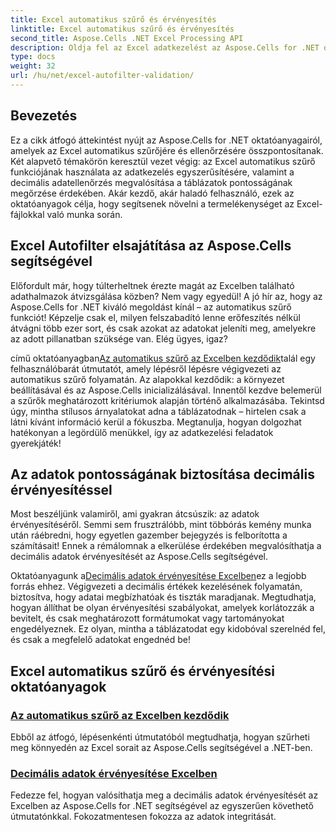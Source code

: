 ```yaml
---
title: Excel automatikus szűrő és érvényesítés
linktitle: Excel automatikus szűrő és érvényesítés
second_title: Aspose.Cells .NET Excel Processing API
description: Oldja fel az Excel adatkezelést az Aspose.Cells for .NET oktatóanyaggal. Ismerje meg az automatikus szűrést és a decimális érvényesítést a táblázatok javítása érdekében.
type: docs
weight: 32
url: /hu/net/excel-autofilter-validation/
---
```

## Bevezetés

Ez a cikk átfogó áttekintést nyújt az Aspose.Cells for .NET oktatóanyagairól, amelyek az Excel automatikus szűrőjére és ellenőrzésére összpontosítanak. Két alapvető témakörön keresztül vezet végig: az Excel automatikus szűrő funkciójának használata az adatkezelés egyszerűsítésére, valamint a decimális adatellenőrzés megvalósítása a táblázatok pontosságának megőrzése érdekében. Akár kezdő, akár haladó felhasználó, ezek az oktatóanyagok célja, hogy segítsenek növelni a termelékenységet az Excel-fájlokkal való munka során.

## Excel Autofilter elsajátítása az Aspose.Cells segítségével

Előfordult már, hogy túlterheltnek érezte magát az Excelben található adathalmazok átvizsgálása közben? Nem vagy egyedül! A jó hír az, hogy az Aspose.Cells for .NET kiváló megoldást kínál – az automatikus szűrő funkciót! Képzelje csak el, milyen felszabadító lenne erőfeszítés nélkül átvágni több ezer sort, és csak azokat az adatokat jeleníti meg, amelyekre az adott pillanatban szüksége van. Elég ügyes, igaz?

 című oktatóanyagban[Az automatikus szűrő az Excelben kezdődik](./autofilter-begins-with-in-excel/)talál egy felhasználóbarát útmutatót, amely lépésről lépésre végigvezeti az automatikus szűrő folyamatán. Az alapokkal kezdődik: a környezet beállításával és az Aspose.Cells inicializálásával. Innentől kezdve belemerül a szűrők meghatározott kritériumok alapján történő alkalmazásába. Tekintsd úgy, mintha stílusos árnyalatokat adna a táblázatodnak – hirtelen csak a látni kívánt információ kerül a fókuszba. Megtanulja, hogyan dolgozhat hatékonyan a legördülő menükkel, így az adatkezelési feladatok gyerekjáték!

## Az adatok pontosságának biztosítása decimális érvényesítéssel

Most beszéljünk valamiről, ami gyakran átcsúszik: az adatok érvényesítéséről. Semmi sem frusztrálóbb, mint többórás kemény munka után ráébredni, hogy egyetlen gazember bejegyzés is felborította a számításait! Ennek a rémálomnak a elkerülése érdekében megvalósíthatja a decimális adatok érvényesítését az Aspose.Cells segítségével. 

 Oktatóanyagunk a[Decimális adatok érvényesítése Excelben](./decimal-data-validation-in-excel/)ez a legjobb forrás ehhez. Végigvezeti a decimális értékek kezelésének folyamatán, biztosítva, hogy adatai megbízhatóak és tiszták maradjanak. Megtudhatja, hogyan állíthat be olyan érvényesítési szabályokat, amelyek korlátozzák a bevitelt, és csak meghatározott formátumokat vagy tartományokat engedélyeznek. Ez olyan, mintha a táblázatodat egy kidobóval szerelnéd fel, és csak a megfelelő adatokat engednéd be!

## Excel automatikus szűrő és érvényesítési oktatóanyagok
### [Az automatikus szűrő az Excelben kezdődik](./autofilter-begins-with-in-excel/)
Ebből az átfogó, lépésenkénti útmutatóból megtudhatja, hogyan szűrheti meg könnyedén az Excel sorait az Aspose.Cells segítségével a .NET-ben.
### [Decimális adatok érvényesítése Excelben](./decimal-data-validation-in-excel/)
Fedezze fel, hogyan valósíthatja meg a decimális adatok érvényesítését az Excelben az Aspose.Cells for .NET segítségével az egyszerűen követhető útmutatónkkal. Fokozatmentesen fokozza az adatok integritását.